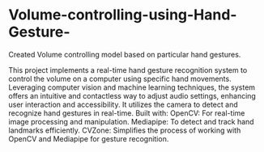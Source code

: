 # Volume-controlling-using-Hand-Gesture-
Created Volume controlling model based on particular hand gestures.

This project implements a real-time hand gesture recognition system to control the volume on a computer using specific hand movements. Leveraging computer vision and machine learning techniques, the system offers an intuitive and contactless way to adjust audio settings, enhancing user interaction and accessibility. It utilizes the camera to detect and recognize hand gestures in real-time.
Built with:
OpenCV: For real-time image processing and manipulation.
Mediapipe: To detect and track hand landmarks efficiently.
CVZone: Simplifies the process of working with OpenCV and Mediapipe for gesture recognition.
